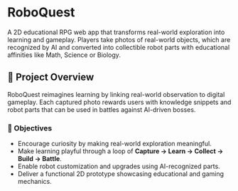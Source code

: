 # RoboQuest
A 2D educational RPG web app that transforms real-world exploration into learning and gameplay. Players take photos of real-world objects, which are recognized by AI and converted into collectible robot parts with educational affinities like Math, Science or Biology.

## 🧠 Project Overview

RoboQuest reimagines learning by linking real-world observation to digital gameplay. Each captured photo rewards users with knowledge snippets and robot parts that can be used in battles against AI-driven bosses.  

### 🎯 Objectives
- Encourage curiosity by making real-world exploration meaningful.
- Make learning playful through a loop of **Capture → Learn → Collect → Build → Battle**.
- Enable robot customization and upgrades using AI-recognized parts.
- Deliver a functional 2D prototype showcasing educational and gaming mechanics.
